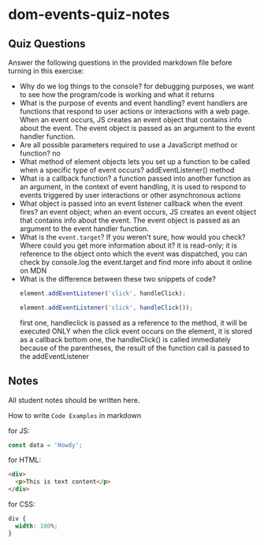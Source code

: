 # dom-events-quiz-notes

## Quiz Questions

Answer the following questions in the provided markdown file before turning in this exercise:

- Why do we log things to the console?
  for debugging purposes, we want to see how the program/code is working and what it returns
- What is the purpose of events and event handling?
  event handlers are functions that respond to user actions or interactions with a web page. When an event occurs, JS creates an event object that contains info about the event. The event object is passed as an argument to the event handler function.
- Are all possible parameters required to use a JavaScript method or function?
  no
- What method of element objects lets you set up a function to be called when a specific type of event occurs?
  addEventListener() method
- What is a callback function?
  a function passed into another function as an argument, in the context of event handling, it is used to respond to events triggered by user interactions or other asynchronous actions
- What object is passed into an event listener callback when the event fires?
  an event object; when an event occurs, JS creates an event object that contains info about the event. The event object is passed as an argument to the event handler function.
- What is the `event.target`? If you weren't sure, how would you check? Where could you get more information about it?
  it is read-only; it is reference to the object onto which the event was dispatched, you can check by console.log the event.target and find more info about it online on MDN
- What is the difference between these two snippets of code?
  ```js
  element.addEventListener('click', handleClick);
  ```
  ```js
  element.addEventListener('click', handleClick());
  ```
  first one, handleclick is passed as a reference to the method, it will be executed ONLY when the click event occurs on the element, it is stored as a callback
  bottom one, the handleClick() is called immediately because of the parentheses, the result of the function call is passed to the addEventListener

## Notes

All student notes should be written here.

How to write `Code Examples` in markdown

for JS:

```javascript
const data = 'Howdy';
```

for HTML:

```html
<div>
  <p>This is text content</p>
</div>
```

for CSS:

```css
div {
  width: 100%;
}
```
